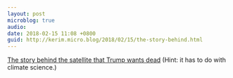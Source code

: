 ```yaml
---
layout: post
microblog: true
audio: 
date: 2018-02-15 11:08 +0800
guid: http://kerim.micro.blog/2018/02/15/the-story-behind.html
---
```

[The story behind the satellite that Trump wants dead](https://arstechnica.com/?p=1259541) (Hint: it has to do with climate science.)
